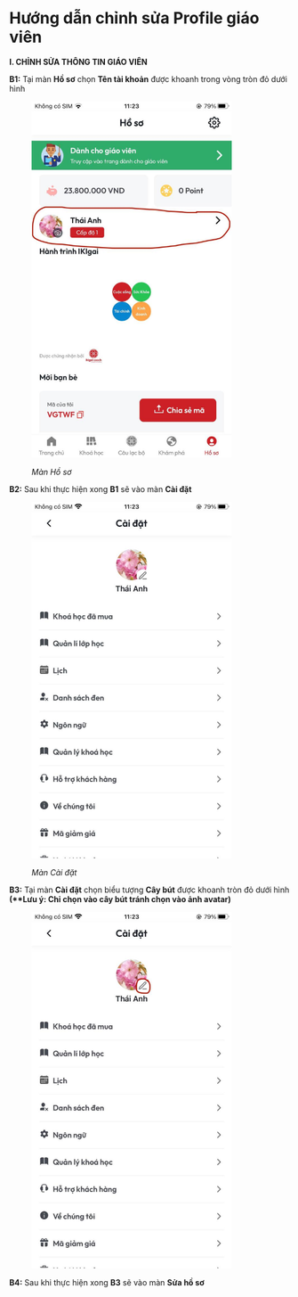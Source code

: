 # Hướng dẫn chỉnh sửa Profile giáo viên

**I. CHỈNH SỬA THÔNG TIN GIÁO VIÊN**

**B1:** Tại màn **Hồ sơ** chọn **Tên tài khoản** được khoanh trong vòng tròn đỏ dưới hình&#x20;

<figure><img src="../.gitbook/assets/photo_2024-06-27_11-40-52.jpg" alt="" width="360"><figcaption><p><em>Màn Hồ sơ</em></p></figcaption></figure>

**B2:** Sau khi thực hiện xong **B1** sẽ vào màn **Cài đặt**

<figure><img src="../.gitbook/assets/photo_2024-06-27_13-53-17.jpg" alt="" width="360"><figcaption><p><em>Màn Cài đặt</em></p></figcaption></figure>

**B3:** Tại màn **Cài đặt** chọn biểu tượng **Cây bút** được khoanh tròn đỏ dưới hình **(\*\*Lưu ý: Chỉ chọn vào cây bút tránh chọn vào ảnh avatar)**

<figure><img src="../.gitbook/assets/photo_2024-06-27_11-28-50.jpg" alt="" width="360"><figcaption></figcaption></figure>

**B4:** Sau khi thực hiện xong **B3** sẽ vào màn **Sửa hồ sơ**

